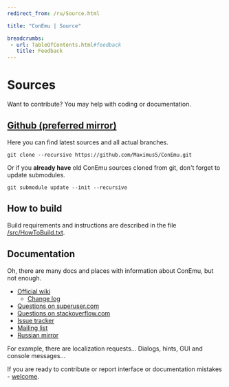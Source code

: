 ```yaml
---
redirect_from: /ru/Source.html

title: "ConEmu | Source"

breadcrumbs:
 - url: TableOfContents.html#feedback
   title: Feedback
---
```


# Sources

Want to contribute? You may help with coding or documentation.


## [Github (preferred mirror)](https://github.com/Maximus5/ConEmu) <a id="github"/>

Here you can find latest sources and all actual branches.

~~~
git clone --recursive https://github.com/Maximus5/ConEmu.git
~~~

Or if you **already have** old ConEmu sources cloned from git,
don't forget to update submodules.

~~~
git submodule update --init --recursive 
~~~


## How to build

Build requirements and instructions are described in the file
[/src/HowToBuild.txt](https://github.com/Maximus5/ConEmu/blob/master/src/HowToBuild.txt).


## Documentation <a id="Documentation"/>

Oh, there are many docs and places with information about ConEmu, but not enough.

* [Official wiki](TableOfContents.html)
  * [Change log](Whats_New.html)
* [Questions on superuser.com](http://superuser.com/questions/tagged/conemu)
* [Questions on stackoverflow.com](http://stackoverflow.com/questions/tagged/conemu)
* [Issue tracker](Issues.html)
* [Mailing list](http://groups.google.com/group/conemu_ml)
* [Russian mirror](http://www.conemu.ru/)


For example, there are localization requests...
Dialogs, hints, GUI and console messages...

If you are ready to contribute or report interface or documentation
mistakes - [welcome](ConEmuHelping.html).
